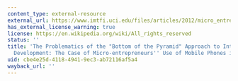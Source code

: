 ```yaml
---
content_type: external-resource
external_url: https://www.imtfi.uci.edu/files/articles/2012/micro_entrepreneurs_and_mobile_phones.pdf
has_external_license_warning: true
license: https://en.wikipedia.org/wiki/All_rights_reserved
status: ''
title: 'The Problematics of the "Bottom of the Pyramid" Approach to International
  Development: The Case of Micro-entrepreneurs'' Use of Mobile Phones in Morocco'
uid: cbe4e25d-4118-4941-9ec3-ab72116af5a4
wayback_url: ''
---
```

